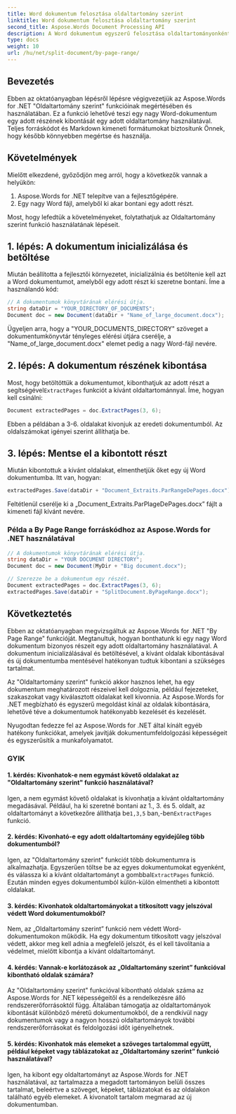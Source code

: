 ```yaml
---
title: Word dokumentum felosztása oldaltartomány szerint
linktitle: Word dokumentum felosztása oldaltartomány szerint
second_title: Aspose.Words Document Processing API
description: A Word dokumentum egyszerű felosztása oldaltartományonként az Aspose.Words for .NET segítségével Lépésről lépésre.
type: docs
weight: 10
url: /hu/net/split-document/by-page-range/
---
```


## Bevezetés
Ebben az oktatóanyagban lépésről lépésre végigvezetjük az Aspose.Words for .NET "Oldaltartomány szerint" funkcióinak megértésében és használatában. Ez a funkció lehetővé teszi egy nagy Word-dokumentum egy adott részének kibontását egy adott oldaltartomány használatával. Teljes forráskódot és Markdown kimeneti formátumokat biztosítunk Önnek, hogy később könnyebben megértse és használja.

## Követelmények
Mielőtt elkezdené, győződjön meg arról, hogy a következők vannak a helyükön:

1. Aspose.Words for .NET telepítve van a fejlesztőgépére.
2. Egy nagy Word fájl, amelyből ki akar bontani egy adott részt.

Most, hogy lefedtük a követelményeket, folytathatjuk az Oldaltartomány szerint funkció használatának lépéseit.

## 1. lépés: A dokumentum inicializálása és betöltése
Miután beállította a fejlesztői környezetet, inicializálnia és betöltenie kell azt a Word dokumentumot, amelyből egy adott részt ki szeretne bontani. Íme a használandó kód:

```csharp
// A dokumentumok könyvtárának elérési útja.
string dataDir = "YOUR_DIRECTORY_OF_DOCUMENTS";
Document doc = new Document(dataDir + "Name_of_large_document.docx");
```

Ügyeljen arra, hogy a "YOUR_DOCUMENTS_DIRECTORY" szöveget a dokumentumkönyvtár tényleges elérési útjára cserélje, a "Name_of_large_document.docx" elemet pedig a nagy Word-fájl nevére.

## 2. lépés: A dokumentum részének kibontása
 Most, hogy betöltöttük a dokumentumot, kibonthatjuk az adott részt a segítségével`ExtractPages` funkciót a kívánt oldaltartománnyal. Íme, hogyan kell csinálni:

```csharp
Document extractedPages = doc.ExtractPages(3, 6);
```

Ebben a példában a 3-6. oldalakat kivonjuk az eredeti dokumentumból. Az oldalszámokat igényei szerint állíthatja be.

## 3. lépés: Mentse el a kibontott részt
Miután kibontottuk a kívánt oldalakat, elmenthetjük őket egy új Word dokumentumba. Itt van, hogyan:

```csharp
extractedPages.Save(dataDir + "Document_Extraits.ParRangeDePages.docx");
```

Feltétlenül cserélje ki a „Document_Extraits.ParPlageDePages.docx” fájlt a kimeneti fájl kívánt nevére.

### Példa a By Page Range forráskódhoz az Aspose.Words for .NET használatával

```csharp
// A dokumentumok könyvtárának elérési útja.
string dataDir = "YOUR DOCUMENT DIRECTORY";
Document doc = new Document(MyDir + "Big document.docx");

// Szerezze be a dokumentum egy részét.
Document extractedPages = doc.ExtractPages(3, 6);
extractedPages.Save(dataDir + "SplitDocument.ByPageRange.docx");
```

## Következtetés

Ebben az oktatóanyagban megvizsgáltuk az Aspose.Words for .NET "By Page Range" funkcióját. Megtanultuk, hogyan bonthatunk ki egy nagy Word dokumentum bizonyos részeit egy adott oldaltartomány használatával. A dokumentum inicializálásával és betöltésével, a kívánt oldalak kibontásával és új dokumentumba mentésével hatékonyan tudtuk kibontani a szükséges tartalmat.

Az "Oldaltartomány szerint" funkció akkor hasznos lehet, ha egy dokumentum meghatározott részeivel kell dolgoznia, például fejezeteket, szakaszokat vagy kiválasztott oldalakat kell kivonnia. Az Aspose.Words for .NET megbízható és egyszerű megoldást kínál az oldalak kibontására, lehetővé téve a dokumentumok hatékonyabb kezelését és kezelését.

Nyugodtan fedezze fel az Aspose.Words for .NET által kínált egyéb hatékony funkciókat, amelyek javítják dokumentumfeldolgozási képességeit és egyszerűsítik a munkafolyamatot.

### GYIK

#### 1. kérdés: Kivonhatok-e nem egymást követő oldalakat az "Oldaltartomány szerint" funkció használatával?
 Igen, a nem egymást követő oldalakat is kivonhatja a kívánt oldaltartomány megadásával. Például, ha ki szeretné bontani az 1., 3. és 5. oldalt, az oldaltartományt a következőre állíthatja be`1,3,5` ban,-ben`ExtractPages` funkció.

#### 2. kérdés: Kivonható-e egy adott oldaltartomány egyidejűleg több dokumentumból?
 Igen, az "Oldaltartomány szerint" funkciót több dokumentumra is alkalmazhatja. Egyszerűen töltse be az egyes dokumentumokat egyenként, és válassza ki a kívánt oldaltartományt a gombbal`ExtractPages` funkció. Ezután minden egyes dokumentumból külön-külön elmentheti a kibontott oldalakat.

#### 3. kérdés: Kivonhatok oldaltartományokat a titkosított vagy jelszóval védett Word dokumentumokból?
Nem, az „Oldaltartomány szerint” funkció nem védett Word-dokumentumokon működik. Ha egy dokumentum titkosított vagy jelszóval védett, akkor meg kell adnia a megfelelő jelszót, és el kell távolítania a védelmet, mielőtt kibontja a kívánt oldaltartományt.

#### 4. kérdés: Vannak-e korlátozások az „Oldaltartomány szerint” funkcióval kibontható oldalak számára?
Az "Oldaltartomány szerint" funkcióval kibontható oldalak száma az Aspose.Words for .NET képességeitől és a rendelkezésre álló rendszererőforrásoktól függ. Általában támogatja az oldaltartományok kibontását különböző méretű dokumentumokból, de a rendkívül nagy dokumentumok vagy a nagyon hosszú oldaltartományok további rendszererőforrásokat és feldolgozási időt igényelhetnek.

#### 5. kérdés: Kivonhatok más elemeket a szöveges tartalommal együtt, például képeket vagy táblázatokat az „Oldaltartomány szerint” funkció használatával?
Igen, ha kibont egy oldaltartományt az Aspose.Words for .NET használatával, az tartalmazza a megadott tartományon belüli összes tartalmat, beleértve a szöveget, képeket, táblázatokat és az oldalakon található egyéb elemeket. A kivonatolt tartalom megmarad az új dokumentumban.


